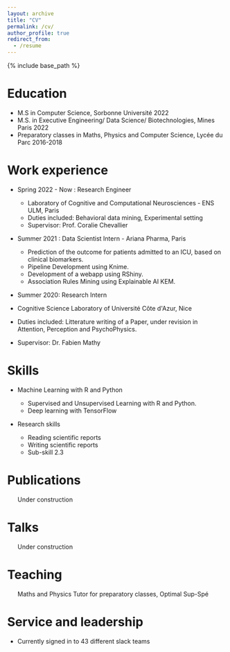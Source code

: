 ```yaml
---
layout: archive
title: "CV"
permalink: /cv/
author_profile: true
redirect_from:
  - /resume
---
```


{% include base_path %}

Education
======
* M.S in Computer Science, Sorbonne Université 2022
* M.S. in Executive Engineering/ Data Science/ Biotechnologies,  Mines Paris 2022
* Preparatory classes in Maths, Physics and Computer Science, Lycée du Parc 2016-2018

Work experience
======
* Spring 2022 - Now : Research Engineer
  * Laboratory of Cognitive and Computational Neurosciences - ENS ULM, Paris
  * Duties included: Behavioral data mining, Experimental setting
  * Supervisor: Prof. Coralie Chevallier

* Summer 2021 : Data Scientist Intern - Ariana Pharma, Paris
  * Prediction of the outcome for patients admitted to an ICU, based on clinical biomarkers.
  * Pipeline Development using Knime.
  * Development of a webapp using RShiny.
  * Association Rules Mining using Explainable AI KEM.

*  Summer 2020: Research Intern
  * Cognitive Science Laboratory of Université Côte d'Azur, Nice
  * Duties included: Litterature writing of a Paper, under revision in Attention, Perception and PsychoPhysics. 
  * Supervisor: Dr. Fabien Mathy
  
Skills
======
* Machine Learning with R and Python
  * Supervised and Unsupervised Learning with R and Python.
  * Deep learning with TensorFlow
  
* Research skills
  * Reading scientific reports
  * Writing scientific reports
  * Sub-skill 2.3

Publications
======
  <ul>Under construction </ul>
  
Talks
======
  <ul> Under construction </ul>
  
Teaching
======
  <ul> Maths and Physics Tutor for preparatory classes, Optimal Sup-Spé </ul>
  
Service and leadership
======
* Currently signed in to 43 different slack teams
